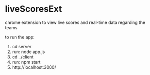 # liveScoresExt
chrome extension to view live scores and real-time data regarding the teams

to run the app:
1. cd server
2. run: node app.js
3. cd ../client
4. run: npm start
5. http://localhost:3000/
